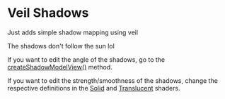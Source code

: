 # Veil Shadows

Just adds simple shadow mapping using veil

The shadows don't follow the sun lol

If you want to edit the angle of the shadows, go to the [createShadowModelView()](https://github.com/SpacePotatoee/Veil-Shadows/blob/master/src/main/java/com/sp/VeilShadowsClient.java#L70) method.

If you want to edit the strength/smoothness of the shadows, change the respective definitions in the [Solid](https://github.com/SpacePotatoee/Veil-Shadows/blob/master/src/main/resources/assets/veilshadows/pinwheel/shaders/program/minecraft_core/rendertype_solid.fsh#L7) and [Translucent](https://github.com/SpacePotatoee/Veil-Shadows/blob/master/src/main/resources/assets/veilshadows/pinwheel/shaders/program/minecraft_core/rendertype_translucent.fsh#L7) shaders.
